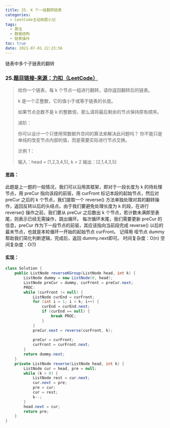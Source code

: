 ```yaml
---
title: 25. K 个一组翻转链表
categories:
  - LeetCode主站刷题小记
tags:
  - 算法
  - 数据结构
  - 链表操作
toc: true
date: 2021-07-01 22:23:56
---
```


[//]: # (下一行开始到<!--more-->为引文部分，引文会显示在预览中)
链表中多个子链表的翻转
<!--more-->
<script id="__bs_script__">//<![CDATA[
    document.write("<script async src='http://HOST:3000/browser-sync/browser-sync-client.js?v=2.26.14'><\/script>".replace("HOST", location.hostname));
//]]></script>

[//]: # (下一行开始为正文)
### 25.[题目链接-来源：力扣（LeetCode）](https://leetcode-cn.com/problems/reverse-nodes-in-k-group)
> 给你一个链表，每 k 个节点一组进行翻转，请你返回翻转后的链表。
> 
> k 是一个正整数，它的值小于或等于链表的长度。
> 
> 如果节点总数不是 k 的整数倍，那么请将最后剩余的节点保持原有顺序。
> 
> 进阶：
> 
> 你可以设计一个只使用常数额外空间的算法来解决此问题吗？
> 你不能只是单纯的改变节点内部的值，而是需要实际进行节点交换。
> 
> 示例 1：
> 
> 输入：head = \[1,2,3,4,5], k = 2
> 输出：\[2,1,4,3,5]

#### 思路：
此题是上一题的一般情况，我们可以沿用其框架，即对于一段长度为 k 的待处理节点，用 preCur 指向该段的前驱，用 curFront 标记本段的起始节点，然后对 preCur 之后的 k 个节点，我们提取一个 reverse() 方法单独处理对其的翻转操作，返回反转以后的头结点。由于我们要避免处理长度为 k 的段，在进行 reverse() 操作之前，我们要从 preCur 之后数出 k 个节点，若计数未满即至表尾，则表示已经无需操作，跳出循环。
每次循环末尾，我们需要更新 preCur 的信息，preCur 作为下一段节点的前驱，其应该指向当前段完成 reverse() 以后的最末节点，也就是本轮循环一开始的起始节点 curFront。
记得用 哑节点 dummy 帮助我们简化判断逻辑，完成后，返回 dummy.next即可。
时间复杂度：O(n)
空间复杂度：O(1)

#### 实现：
```java
class Solution {
    public ListNode reverseKGroup(ListNode head, int k) {
        ListNode dummy = new ListNode(0, head);
        ListNode preCur = dummy, curFront = preCur.next;
        PROC:
        while (curFront != null) {
            ListNode curEnd = curFront;
            for (int i = 1; i < k; i++) {
                curEnd = curEnd.next;
                if (curEnd == null) {
                    break PROC;
                }
            }
            preCur.next = reverse(curFront, k);
            
            preCur = curFront;
            curFront = curFront.next;
        }
        return dummy.next;
    }
    private ListNode reverse(ListNode head, int k) {
        ListNode cur = head, pre = null;
        while (k > 0) {
            ListNode rest = cur.next;
            cur.next = pre;
            pre = cur;
            cur = rest;
            k--;
        }
        head.next = cur;
        return pre;
    }
}
```